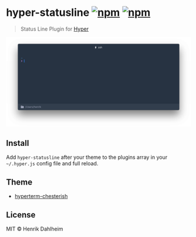 # hyper-statusline [![npm](https://img.shields.io/npm/v/hyper-statusline.svg?maxAge=86400?style=flat-square)](https://www.npmjs.com/package/hyper-statusline) [![npm](https://img.shields.io/npm/dt/hyper-statusline.svg?maxAge=86400?style=flat-square)](https://www.npmjs.com/package/hyper-statusline)

> Status Line Plugin for [Hyper](https://hyper.is)

![](screen.png)


## Install

Add `hyper-statusline` after your theme to the plugins array in your `~/.hyper.js` config file and full reload.


## Theme

* [hyperterm-chesterish](https://github.com/henrikdahl/hyperterm-chesterish)


## License

MIT © Henrik Dahlheim
